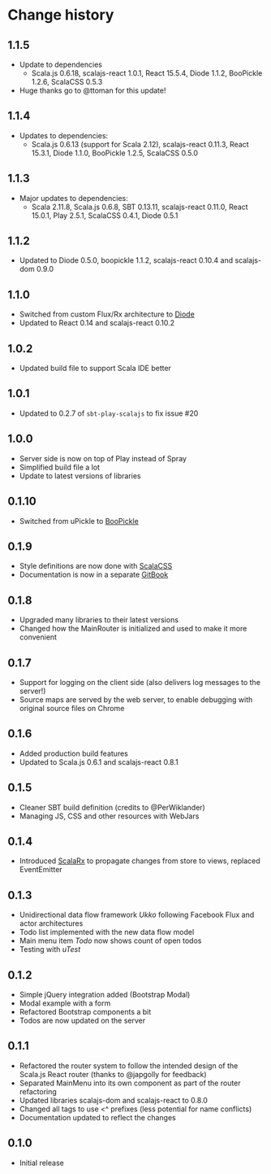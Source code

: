 # Change history

## 1.1.5

* Update to dependencies
  * Scala.js 0.6.18, scalajs-react 1.0.1, React 15.5.4, Diode 1.1.2, BooPickle 1.2.6, ScalaCSS 0.5.3
* Huge thanks go to @ttoman for this update!

## 1.1.4

* Updates to dependencies:
  * Scala.js 0.6.13 (support for Scala 2.12), scalajs-react 0.11.3, React 15.3.1, Diode 1.1.0, BooPickle 1.2.5, ScalaCSS 0.5.0

## 1.1.3

* Major updates to dependencies:
  * Scala 2.11.8, Scala.js 0.6.8, SBT 0.13.11, scalajs-react 0.11.0, React 15.0.1, Play 2.5.1, ScalaCSS 0.4.1, Diode 0.5.1

## 1.1.2

* Updated to Diode 0.5.0, boopickle 1.1.2, scalajs-react 0.10.4 and scalajs-dom 0.9.0

## 1.1.0

* Switched from custom Flux/Rx architecture to [Diode](https://github.com/ochrons/diode)
* Updated to React 0.14 and scalajs-react 0.10.2

## 1.0.2

* Updated build file to support Scala IDE better

## 1.0.1

* Updated to 0.2.7 of `sbt-play-scalajs` to fix issue #20

## 1.0.0

* Server side is now on top of Play instead of Spray
* Simplified build file a lot
* Update to latest versions of libraries

## 0.1.10

* Switched from uPickle to [BooPickle](https://github.com/ochrons/boopickle)

## 0.1.9

* Style definitions are now done with [ScalaCSS](https://github.com/japgolly/scalacss/)
* Documentation is now in a separate [GitBook](http://ochrons.github.io/scalajs-spa-tutorial/)

## 0.1.8

* Upgraded many libraries to their latest versions
* Changed how the MainRouter is initialized and used to make it more convenient

## 0.1.7

* Support for logging on the client side (also delivers log messages to the server!)
* Source maps are served by the web server, to enable debugging with original source files on Chrome

## 0.1.6

* Added production build features
* Updated to Scala.js 0.6.1 and scalajs-react 0.8.1

## 0.1.5

* Cleaner SBT build definition (credits to @PerWiklander)
* Managing JS, CSS and other resources with WebJars

## 0.1.4

* Introduced [ScalaRx](https://github.com/lihaoyi/scala.rx) to propagate changes from store to views, replaced EventEmitter

## 0.1.3

* Unidirectional data flow framework *Ukko* following Facebook Flux and actor architectures
* Todo list implemented with the new data flow model
* Main menu item *Todo* now shows count of open todos
* Testing with *uTest*

## 0.1.2

* Simple jQuery integration added (Bootstrap Modal)
* Modal example with a form
* Refactored Bootstrap components a bit
* Todos are now updated on the server

## 0.1.1

* Refactored the router system to follow the intended design of the Scala.js React router (thanks to @japgolly for feedback)
* Separated MainMenu into its own component as part of the router refactoring
* Updated libraries scalajs-dom and scalajs-react to 0.8.0
* Changed all tags to use <^ prefixes (less potential for name conflicts)
* Documentation updated to reflect the changes

## 0.1.0

* Initial release
